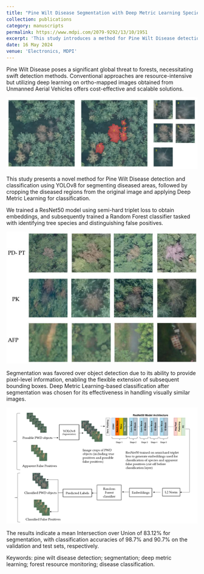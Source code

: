 ```yaml
---
title: "Pine Wilt Disease Segmentation with Deep Metric Learning Species Classification for Early-Stage Disease and Potential False Positive Identification"
collection: publications
category: manuscripts
permalink: https://www.mdpi.com/2079-9292/13/10/1951
excerpt: 'This study introduces a method for Pine Wilt Disease detection using drone orthomapped images. YOLOv8 segments diseased areas, followed by cropping regions with context for classification via Deep Metric Learning. A ResNet50 model with semi-hard triplet loss generates embeddings, and a Random Forest classifier identifies tree species and reduces false positives, outperforming multi-class segmentation.'
date: 16 May 2024
venue: 'Electronics, MDPI'
---
```


Pine Wilt Disease poses a significant global threat to forests, necessitating swift detection methods. Conventional approaches are resource-intensive but utilizing deep learning on ortho-mapped images obtained from Unmanned Aerial Vehicles offers cost-effective and scalable solutions. 

![Segmentation Example](image.png)

This study presents a novel method for Pine Wilt Disease detection and classification using YOLOv8 for segmenting diseased areas, followed by cropping the diseased regions from the original image and applying Deep Metric Learning for classification. 

We trained a ResNet50 model using semi-hard triplet loss to obtain embeddings, and subsequently trained a Random Forest classifier tasked with identifying tree species and distinguishing false positives.

![Classification Workflow](image_1.png)

Segmentation was favored over object detection due to its ability to provide pixel-level information, enabling the flexible extension of subsequent bounding boxes. Deep Metric Learning-based classification after segmentation was chosen for its effectiveness in handling visually similar images.

![Results Visualization](image_2.png)

The results indicate a mean Intersection over Union of 83.12% for segmentation, with classification accuracies of 98.7% and 90.7% on the validation and test sets, respectively.

Keywords: pine wilt disease detection; segmentation; deep metric learning; forest resource monitoring; disease classification.